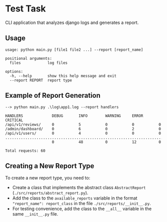 # Test Task

CLI application that analyzes django logs and generates a report.

## Usage

```shell
usage: python main.py [file1 file2 ...] --report [report_name]
                                                              
positional arguments:                                         
  files            log files                                  
                                                              
options:                                                      
  -h, --help       show this help message and exit            
  --report REPORT  report type
```

## Example of Report Generation

```shell
--> python main.py .\log\app1.log --report handlers

HANDLERS             DEBUG       INFO        WARNING     ERROR       CRITICAL    
/api/v1/reviews/     0           5           0           0           0
/admin/dashboard/    0           6           0           2           0
/api/v1/users/       0           4           0           0           0
.............................................................................
                     0           48          0           12          0

Total requests: 60
```

## Creating a New Report Type

To create a new report type, you need to:

+ Create a class that implements the abstract class `AbstractReport` (`./src/reports/abstract_report.py`).
+ Add the class to the `available_reports` variable in the format `"report_name": report_class` in the file `./src/reports/__init__.py`.
+ For testing convenience, add the class to the `__all__` variable in the same `__init__.py` file.
